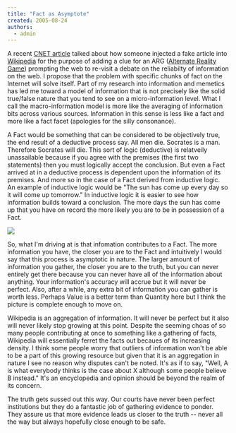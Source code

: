 ```yaml
---
title: "Fact as Asymptote"
created: 2005-08-24
authors: 
  - admin
---
```


A recent [CNET article](http://news.com.com/2061-11199_3-5833120.html?tag=tb) talked about how someone injected a fake article into [Wikipedia](http://wikipedia.org/) for the purpose of adding a clue for an ARG ([Alternate Reality Game](http://en.wikipedia.org/wiki/Alternate_Reality_Game)) prompting the web to re-visit a debate on the reliabilty of information on the web. I propose that the problem with specific chunks of fact on the Internet will solve itself. Part of my research into information and memetics has led me toward a model of information that is not precisely like the solid true/false nature that you tend to see on a micro-information level. What I call the macro-information model is more like the averaging of information bits across various sources. Information in this sense is less like a fact and more like a fact facet (apologies for the silly consonance).

A Fact would be something that can be considered to be objectively true, the end result of a deductive process say. All men die. Socrates is a man. Therefore Socrates will die. This sort of logic (deductive) is relatveily unassailable because if you agree with the premises (the first two statements) then you must logically accept the conclusion. But even a Fact arrived at in a deductive process is dependent upon the information of its premises. And more so in the case of a Fact derived from inductive logic. An example of inductive logic would be "The sun has come up every day so it will come up tomorrow." In inductive logic it is easier to see how information builds toward a conclusion. The more days the sun has come up that you have on record the more likely you are to be in possession of a Fact.

![](assets/images/fact-asymptote.gif)

So, what I'm driving at is that infomation contributes to a Fact. The more information you have, the closer you are to the Fact and intuitively I would say that this process is asymptotic in nature. The larger amount of information you gather, the closer you are to the truth, but you can never entirely get there because you can never have all of the information about anything. Your information's accuracy will accrue but it will never be perfect. Also, after a while, any extra bit of information you can gather is worth less. Perhaps Value is a better term than Quantity here but I think the picture is complete enough to move on.

Wikipedia is an aggregation of information. It will never be perfect but it also will never likely stop growing at this point. Despite the seeming choas of so many people contributing at once to something like a gathering of facts, Wikipedia will essentially ferret the facts out becaues of its increasing density. I think some people worry that outliers of information won't be able to be a part of this growing resource but given that it is an aggregation in nature I see no reason why disputes can't be noted. It's as if to say, "Well, A is what everybody thinks is the case about X although some people believe B instead." It's an encyclopedia and opinion should be beyond the realm of its concern.

The truth gets sussed out this way. Our courts have never been perfect institutions but they do a fantastic job of gathering evidence to ponder. They assure us that more evidence leads us closer to the truth -- never all the way but always hopefully close enough to be safe.

